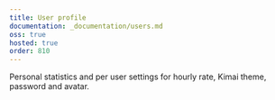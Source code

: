 ```yaml
---
title: User profile
documentation: _documentation/users.md
oss: true
hosted: true
order: 810
---
```


Personal statistics and per user settings for hourly rate, Kimai theme, password and avatar.
